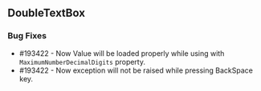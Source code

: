 ## DoubleTextBox

### Bug Fixes

* \#193422 - Now Value will be loaded properly while using with `MaximumNumberDecimalDigits` property.
* \#193422 - Now exception will not be raised while pressing BackSpace key.